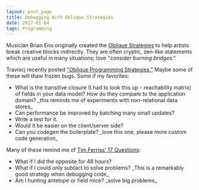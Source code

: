 ```yaml
---
layout: post_page
title: Debugging With Oblique Strategies
date: 2017-01-04
tags: Programming
---
```

Musician Brian Eno originally created the [Oblique Strategies](https://en.wikipedia.org/wiki/Oblique_Strategies) to help artists break creative blocks indirectly. They are often cryptic, zen-like statements which are useful in many situations; love "*consider burning bridges*."

Traviscj recently posted ["Oblique Programming Strategies."](https://traviscj.com/blog/oblique_programming_strategies.html) Maybe some of these will thaw frozen bugs. Some if my favorites:
<ul>
<li>What is the transitive closure (I had to look this up - reachability matrix) of fields in your data model? How do they compare to the application domain? _this reminds me of experiments with non-relational data stores_</li>
<li>Can performance be improved by batching many small updates?</li>
<li>Write a test for it.</li>
<li>Would it be easier on the client/server side?</li>
<li>Can you codegen the boilerplate? _love this one, please more custom code generation_</li>
</ul>

Many of these remind me of [Tim Ferriss' 17 Questions](http://fourhourworkweek.com/2016/12/07/testing-the-impossible-17-questions-that-changed-my-life/):
<ul>
<li>What if I did the opposite for 48 hours?</li>
<li>What if I could only subtact to solve problems? _This is a remarkably good strategy when debugging code_</li>
<li>Am I hunting antelope or field mice? _solve big problems_</li>
</ul>
